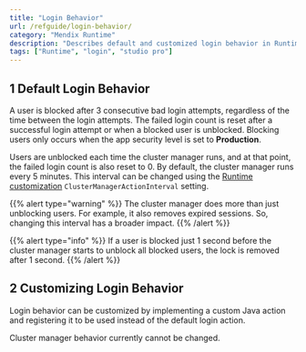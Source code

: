 ```yaml
---
title: "Login Behavior"
url: /refguide/login-behavior/
category: "Mendix Runtime"
description: "Describes default and customized login behavior in Runtime."
tags: ["Runtime", "login", "studio pro"]
---
```


## 1 Default Login Behavior

A user is blocked after 3 consecutive bad login attempts, regardless of the time between the login attempts. The failed login count is reset after a successful login attempt or when a blocked user is unblocked. Blocking users only occurs when the app security level is set to **Production**.

Users are unblocked each time the cluster manager runs, and at that point, the failed login count is also reset to 0. By default, the cluster manager runs every 5 minutes. This interval can be changed using the [Runtime customization](/refguide/custom-settings/) `ClusterManagerActionInterval` setting.

{{% alert type="warning" %}}
The cluster manager does more than just unblocking users. For example, it also removes expired sessions. So, changing this interval has a broader impact.
{{% /alert %}}

{{% alert type="info" %}}
If a user is blocked just 1 second before the cluster manager starts to unblock all blocked users, the lock is removed after 1 second.
{{% /alert %}}

## 2 Customizing Login Behavior

Login behavior can be customized by implementing a custom Java action and registering it to be used instead of the default login action.

Cluster manager behavior currently cannot be changed.
